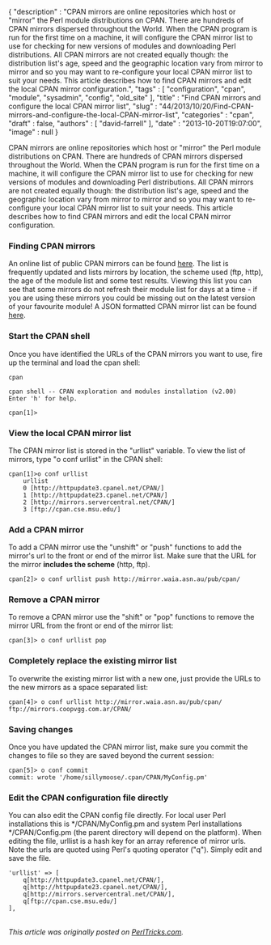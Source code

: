 {
   "description" : "CPAN mirrors are online repositories which host or \"mirror\" the Perl module distributions on CPAN. There are hundreds of CPAN mirrors dispersed throughout the World. When the CPAN program is run for the first time on a machine, it will configure the CPAN mirror list to use for checking for new versions of modules and downloading Perl distributions.  All CPAN mirrors are not created equally though: the distribution list's age, speed and the geographic location vary from mirror to mirror and so you may want to re-configure your local CPAN mirror list to suit your needs. This article describes how to find CPAN mirrors and edit the local CPAN mirror configuration.",
   "tags" : [
      "configuration",
      "cpan",
      "module",
      "sysadmin",
      "config",
      "old_site"
   ],
   "title" : "Find CPAN mirrors and configure the local CPAN mirror list",
   "slug" : "44/2013/10/20/Find-CPAN-mirrors-and-configure-the-local-CPAN-mirror-list",
   "categories" : "cpan",
   "draft" : false,
   "authors" : [
      "david-farrell"
   ],
   "date" : "2013-10-20T19:07:00",
   "image" : null
}


CPAN mirrors are online repositories which host or "mirror" the Perl module distributions on CPAN. There are hundreds of CPAN mirrors dispersed throughout the World. When the CPAN program is run for the first time on a machine, it will configure the CPAN mirror list to use for checking for new versions of modules and downloading Perl distributions. All CPAN mirrors are not created equally though: the distribution list's age, speed and the geographic location vary from mirror to mirror and so you may want to re-configure your local CPAN mirror list to suit your needs. This article describes how to find CPAN mirrors and edit the local CPAN mirror configuration.

### Finding CPAN mirrors

An online list of public CPAN mirrors can be found [here](http://mirrors.cpan.org/). The list is frequently updated and lists mirrors by location, the scheme used (ftp, http), the age of the module list and some test results. Viewing this list you can see that some mirrors do not refresh their module list for days at a time - if you are using these mirrors you could be missing out on the latest version of your favourite module! A JSON formatted CPAN mirror list can be found [here](http://www.cpan.org/indices/mirrors.json).

### Start the CPAN shell

Once you have identified the URLs of the CPAN mirrors you want to use, fire up the terminal and load the cpan shell:

``` prettyprint
cpan

cpan shell -- CPAN exploration and modules installation (v2.00)
Enter 'h' for help.

cpan[1]>
```

### View the local CPAN mirror list

The CPAN mirror list is stored in the "urllist" variable. To view the list of mirrors, type "o conf urllist" in the CPAN shell:

``` prettyprint
cpan[1]>o conf urllist
    urllist           
    0 [http://httpupdate3.cpanel.net/CPAN/]
    1 [http://httpupdate23.cpanel.net/CPAN/]
    2 [http://mirrors.servercentral.net/CPAN/]
    3 [ftp://cpan.cse.msu.edu/]
```

### Add a CPAN mirror

To add a CPAN mirror use the "unshift" or "push" functions to add the mirror's url to the front or end of the mirror list. Make sure that the URL for the mirror **includes the scheme** (http, ftp).

``` prettyprint
cpan[2]> o conf urllist push http://mirror.waia.asn.au/pub/cpan/
```

### Remove a CPAN mirror

To remove a CPAN mirror use the "shift" or "pop" functions to remove the mirror URL from the front or end of the mirror list:

``` prettyprint
cpan[3]> o conf urllist pop
```

### Completely replace the existing mirror list

To overwrite the existing mirror list with a new one, just provide the URLs to the new mirrors as a space separated list:

``` prettyprint
cpan[4]> o conf urllist http://mirror.waia.asn.au/pub/cpan/ ftp://mirrors.coopvgg.com.ar/CPAN/
```

### Saving changes

Once you have updated the CPAN mirror list, make sure you commit the changes to file so they are saved beyond the current session:

``` prettyprint
cpan[5]> o conf commit
commit: wrote '/home/sillymoose/.cpan/CPAN/MyConfig.pm'
```

### Edit the CPAN configuration file directly

You can also edit the CPAN config file directly. For local user Perl installations this is \*/CPAN/MyConfig.pm and system Perl installations \*/CPAN/Config.pm (the parent directory will depend on the platform). When editing the file, urllist is a hash key for an array reference of mirror urls. Note the urls are quoted using Perl's quoting operator ("q"). Simply edit and save the file.

``` prettyprint
'urllist' => [
    q[http://httpupdate3.cpanel.net/CPAN/], 
    q[http://httpupdate23.cpanel.net/CPAN/], 
    q[http://mirrors.servercentral.net/CPAN/], 
    q[ftp://cpan.cse.msu.edu/]
],
```

\
*This article was originally posted on [PerlTricks.com](http://perltricks.com).*

